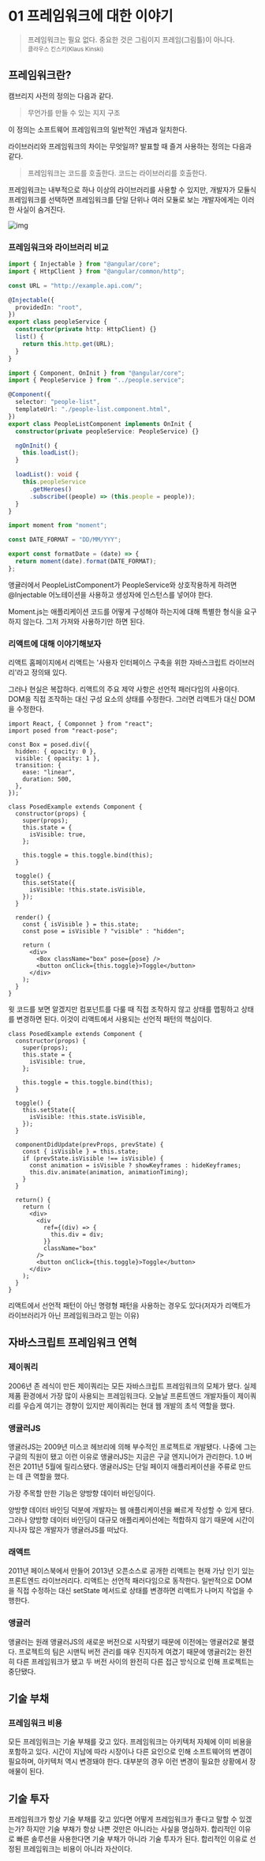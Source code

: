 # 01 프레임워크에 대한 이야기

> 프레임워크는 필요 없다. 중요한 것은 그림이지 프레임(그림틀)이 아니다.  
> <small>클라우스 킨스키(Klaus Kinski)</small>

## 프레임워크란?

캠브리지 사전의 정의는 다음과 같다.

> 무언가를 만들 수 있는 지지 구조

이 정의는 소프트웨어 프레임워크의 일반적인 개념과 일치한다.

라이브러리와 프레임워크의 차이는 무엇일까? 발표할 때 즐겨 사용하는 정의는 다음과 같다.

> 프레임워크는 코드를 호출한다. 코드는 라이브러리를 호출한다.

프레임워크는 내부적으로 하나 이상의 라이브러리를 사용할 수 있지만, 개발자가 모듈식 프레임워크를 선택하면 프레임워크를 단일 단위나 여러 모듈로 보는 개발자에게는 이러한 사실이 숨겨진다.

![img](./images/framework-library-code.png)

### 프레임워크와 라이브러리 비교

```ts title="앵귤러 Service 예제"
import { Injectable } from "@angular/core";
import { HttpClient } from "@angular/common/http";

const URL = "http://example.api.com/";

@Injectable({
  providedIn: "root",
})
export class peopleService {
  constructor(private http: HttpClient) {}
  list() {
    return this.http.get(URL);
  }
}
```

```ts title="앵귤러 Component 예제"
import { Component, OnInit } from "@angular/core";
import { PeopleService } from "../people.service";

@Component({
  selector: "people-list",
  templateUrl: "./people-list.component.html",
})
export class PeopleListComponent implements OnInit {
  constructor(private peopleService: PeopleService) {}

  ngOnInit() {
    this.loadList();
  }

  loadList(): void {
    this.peopleService
      .getHeroes()
      .subscribe((people) => (this.people = people));
  }
}
```

```ts title="Moment.js 예제"
import moment from "moment";

const DATE_FORMAT = "DD/MM/YYY";

export const formatDate = (date) => {
  return moment(date).format(DATE_FORMAT);
};
```

앵귤러에서 PeopleListComponent가 PeopleService와 상호작용하게 하려면 @Injectable 어노테이션을 사용하고 생성자에 인스턴스를 넣어야 한다.

Moment.js는 애플리케이션 코드를 어떻게 구성해야 하는지에 대해 특별한 형식을 요구하지 않는다. 그저 가져와 사용하기만 하면 된다.

### 리액트에 대해 이야기해보자

리액트 홈페이지에서 리액트는 '사용자 인터페이스 구축을 위한 자바스크립트 라이브러리'라고 정의돼 있다.

그러나 현실은 복잡하다. 리액트의 주요 제약 사항은 선언적 패러다임의 사용이다. DOM을 직접 조작하는 대신 구성 요소의 상태를 수정한다. 그러면 리액트가 대신 DOM을 수정한다.

```tsx title="리액트 선언적 피턴"
import React, { Componnet } from "react";
import posed from "react-pose";

const Box = posed.div({
  hidden: { opacity: 0 },
  visible: { opacity: 1 },
  transition: {
    ease: "linear",
    duration: 500,
  },
});

class PosedExample extends Component {
  constructor(props) {
    super(props);
    this.state = {
      isVisible: true,
    };

    this.toggle = this.toggle.bind(this);
  }

  toggle() {
    this.setState({
      isVisible: !this.state.isVisible,
    });
  }

  render() {
    const { isVisible } = this.state;
    const pose = isVisible ? "visible" : "hidden";

    return (
      <div>
        <Box className="box" pose={pose} />
        <button onClick={this.toggle}>Toggle</button>
      </div>
    );
  }
}
```

윗 코드를 보면 알겠지만 컴포넌트를 다룰 때 직접 조작하지 않고 상태를 맵핑하고 상태를 변경하면 된다. 이것이 리액트에서 사용되는 선언적 패턴의 핵심이다.

```tsx title="리액트 명령형 패턴"
class PosedExample extends Component {
  constructor(props) {
    super(props);
    this.state = {
      isVisible: true,
    };

    this.toggle = this.toggle.bind(this);
  }

  toggle() {
    this.setState({
      isVisible: !this.state.isVisible,
    });
  }

  componentDidUpdate(prevProps, prevState) {
    const { isVisible } = this.state;
    if (prevState.isVisible !== isVisible) {
      const animation = isVisible ? showKeyframes : hideKeyframes;
      this.div.animate(animation, animationTiming);
    }
  }

  return() {
    return (
      <div>
        <div
          ref={(div) => {
            this.div = div;
          }}
          className="box"
        />
        <button onClick={this.toggle}>Toggle</button>
      </div>
    );
  }
}
```

리액트에서 선언적 패턴이 아닌 명령형 패턴을 사용하는 경우도 있다(저자가 리액트가 라이브러리가 아닌 프레임워크라고 믿는 이유)

## 자바스크립트 프레임워크 연혁

### 제이쿼리

2006년 존 레식이 만든 제이쿼리는 모든 자바스크립트 프레임워크의 모체가 됐다. 실제 제품 환경에서 가장 많이 사용되는 프레임워크다. 오늘날 프론트엔드 개발자들이 제이쿼리를 우습게 여기는 경향이 있지만 제이쿼리는 현대 웹 개발의 초석 역할을 했다.

### 앵귤러JS

앵귤러JS는 2009년 미스코 헤브리에 의해 부수적인 프로젝트로 개발됐다. 나중에 그는 구글의 직원이 됐고 이런 이유로 앵귤러JS는 지금은 구글 엔지니어가 관리한다. 1.0 버전은 2011년 5월에 릴리스됐다. 앵귤러JS는 단일 페이지 애플리케이션을 주류로 만드는 데 큰 역할을 했다.

가장 주목할 만한 기능은 양방향 데이터 바인딩이다.

양방향 데이터 바인딩 덕분에 개발자는 웹 애플리케이션을 빠르게 작성할 수 있게 됐다. 그러나 양방향 데이터 바인딩이 대규모 애플리케이션에는 적합하지 않기 때문에 시간이 지나자 많은 개발자가 앵귤러JS를 떠났다.

### 래액트

2011년 페이스북에서 만들어 2013년 오픈소스로 공개한 리액트는 현재 가낭 인기 있는 프론트엔드 라이브러리다. 리액트는 선언적 패러다임으로 동작한다. 일반적으로 DOM을 직접 수정하는 대신 setState 메서드로 상태를 변경하면 리액트가 나머지 작업을 수행한다.

### 앵귤러

앵귤러는 원래 앵귤러JS의 새로운 버전으로 시작됐기 때문에 이전에는 앵귤러2로 불렸다. 프로젝트의 팀은 시맨틱 버전 관리를 매우 진지하게 여겼기 때문에 앵귤러2는 완전히 다른 프레임워크가 됐고 두 버전 사이의 완전히 다른 접근 방식으로 인해 프로젝트는 중단됐다.

## 기술 부채

### 프레임워크 비용

모든 프레임워크는 기술 부채를 갖고 있다. 프레임워크는 아키텍처 자체에 이미 비용을 포함하고 있다. 시간이 지남에 따라 시장이나 다른 요인으로 인해 소프트웨어의 변경이 필요하며, 아키텍처 역시 변경돼야 한다. 대부분의 경우 이런 변경이 필요한 상황에서 장애물이 된다.

## 기술 투자

프레임워크가 항상 기술 부채를 갖고 있다면 어떻게 프레임워크가 좋다고 말할 수 있겠는가? 하지만 기술 부채가 항상 나쁜 것만은 아니라는 사실을 명심하자. 합리적인 이유로 빠른 솔루션을 사용한다면 기술 부채가 아니라 기술 투자가 된다. 합리적인 이유로 선정된 프레임워크는 비용이 아니라 자산이다.
